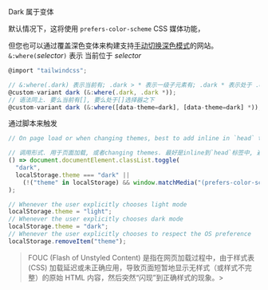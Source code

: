 Dark 属于变体

默认情况下，这将使用 `prefers-color-scheme` CSS 媒体功能，

但您也可以通过覆盖深色变体来构建支持[手动切换深色模式](https://tailwindcss.com/docs/dark-mode#toggling-dark-mode-manually)的网站。
`&:where(`_selector_`)` 表示 当前位于 _selector_

```js
@import "tailwindcss";

// &:where(.dark) 表示当前有; .dark > * 表示一级子元素有; .dark * 表示处于 .dark元素之中
@custom-variant dark (&:where(.dark, .dark *));
// 语法同上. 要么当前有[], 要么处于[]选择器之下
@custom-variant dark (&:where([data-theme=dark], [data-theme=dark] *));
```

通过脚本来触发
```js
// On page load or when changing themes, best to add inline in `head` to avoid FOUC

// 调用形式. 用于页面加载, 或者changing themes. 最好是inline到`head`标签中, 避免FOUC
() => document.documentElement.classList.toggle(
  "dark",
  localStorage.theme === "dark" ||
    (!("theme" in localStorage) && window.matchMedia("(prefers-color-scheme: dark)").matches),
);

// Whenever the user explicitly chooses light mode
localStorage.theme = "light";
// Whenever the user explicitly chooses dark mode
localStorage.theme = "dark";
// Whenever the user explicitly chooses to respect the OS preference
localStorage.removeItem("theme");
```

> FOUC (Flash of Unstyled Content) 是指在网页加载过程中，由于样式表 (CSS) 加载延迟或未正确应用，导致页面短暂地显示无样式（或样式不完整）的原始 HTML 内容，然后突然“闪现”到正确样式的现象。>